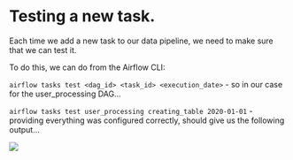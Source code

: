 # Testing a new task.

Each time we add a new task to our data pipeline, we need to make sure that we can test it.

To do this, we can do from the Airflow CLI:

```airflow tasks test <dag_id> <task_id> <execution_date>``` - so in our case for the user_processing DAG...

```airflow tasks test user_processing creating_table 2020-01-01``` - providing everything was configured correctly, should give us the following output...

![](../images/TestSuccess.png)